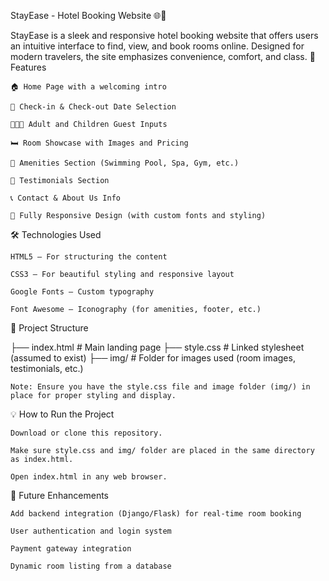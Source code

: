 StayEase - Hotel Booking Website 🌐🏨

StayEase is a sleek and responsive hotel booking website that offers users an intuitive interface to find, view, and book rooms online. Designed for modern travelers, the site emphasizes convenience, comfort, and class.
🌟 Features

    🏠 Home Page with a welcoming intro

    📅 Check-in & Check-out Date Selection

    👨‍👩‍👧 Adult and Children Guest Inputs

    🛏️ Room Showcase with Images and Pricing

    🧘 Amenities Section (Swimming Pool, Spa, Gym, etc.)

    📸 Testimonials Section

    📞 Contact & About Us Info

    📱 Fully Responsive Design (with custom fonts and styling)

🛠️ Technologies Used

    HTML5 – For structuring the content

    CSS3 – For beautiful styling and responsive layout

    Google Fonts – Custom typography

    Font Awesome – Iconography (for amenities, footer, etc.)

📁 Project Structure

├── index.html         # Main landing page
├── style.css          # Linked stylesheet (assumed to exist)
├── img/               # Folder for images used (room images, testimonials, etc.)

    Note: Ensure you have the style.css file and image folder (img/) in place for proper styling and display.

💡 How to Run the Project

    Download or clone this repository.

    Make sure style.css and img/ folder are placed in the same directory as index.html.

    Open index.html in any web browser.

📌 Future Enhancements

    Add backend integration (Django/Flask) for real-time room booking

    User authentication and login system

    Payment gateway integration

    Dynamic room listing from a database


